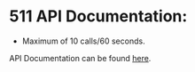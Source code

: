 # 511 API Documentation:

- Maximum of 10 calls/60 seconds.

API Documentation can be found [here](https://511.alberta.ca/developers/doc).